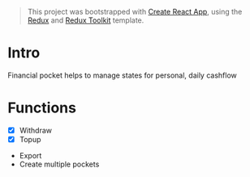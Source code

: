 > This project was bootstrapped with [Create React App](https://github.com/facebook/create-react-app), using the [Redux](https://redux.js.org/) and [Redux Toolkit](https://redux-toolkit.js.org/) template.

# Intro

Financial pocket helps to manage states for personal, daily cashflow

# Functions

* [x] Withdraw
* [x] Topup
* Export
* Create multiple pockets
